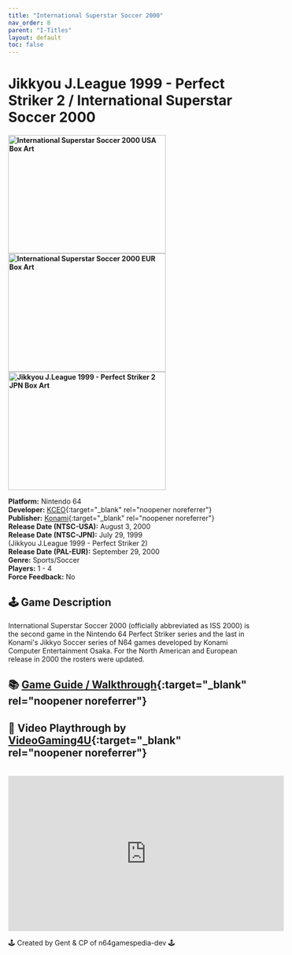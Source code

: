 ```yaml
---
title: "International Superstar Soccer 2000"
nav_order: 8
parent: "I-Titles"
layout: default
toc: false
---
```


# Jikkyou J.League 1999 - Perfect Striker 2 / International Superstar Soccer 2000

<b>
<img src="https://images.launchbox-app.com/8b6db405-3207-4d82-add4-4a171cafc332.jpg" alt="International Superstar Soccer 2000 USA Box Art" width="320" height="240" />
<img src="https://images.launchbox-app.com/cf991531-6493-415f-8b2c-8aafc5f5aa24.png" alt="International Superstar Soccer 2000 EUR Box Art" width="320" height="240" />
<img src="https://images.launchbox-app.com/dcf20ce4-6d5b-4f9a-afb7-56082832700d.png" alt="Jikkyou J.League 1999 - Perfect Striker 2 JPN Box Art" width="320" height="240" />
</b>

**Platform:** Nintendo 64  
**Developer:** [KCEO](https://en.wikipedia.org/wiki/Konami#Former_subsidiaries){:target="_blank" rel="noopener noreferrer"}  
**Publisher:** [Konami](https://en.wikipedia.org/wiki/Konami){:target="_blank" rel="noopener noreferrer"}  
**Release Date (NTSC-USA):** August 3, 2000  
**Release Date (NTSC-JPN):** July 29, 1999  
(Jikkyou J.League 1999 - Perfect Striker 2)  
**Release Date (PAL-EUR):** September 29, 2000  
**Genre:** Sports/Soccer  
**Players:** 1 - 4  
**Force Feedback:** No  

## 🕹️ Game Description
International Superstar Soccer 2000 (officially abbreviated as ISS 2000) is the second game in the Nintendo 64 Perfect Striker series and the last in Konami's Jikkyo Soccer series of N64 games developed by Konami Computer Entertainment Osaka. For the North American and European release in 2000 the rosters were updated.

## 📚 [Game Guide / Walkthrough](https://gamefaqs.gamespot.com/n64/562991-international-superstar-soccer-2000/faqs){:target="_blank" rel="noopener noreferrer"}

## 🎥 Video Playthrough by [VideoGaming4U](https://www.youtube.com/channel/UCq_f3ep8AuN4DmxansRWNUg){:target="_blank" rel="noopener noreferrer"}
<br />  
<iframe width="560" height="315" src="https://www.youtube.com/embed/9hbVTMAmerY" title="International Superstar Soccer 2000 Gameplay by VideoGaming4U" frameborder="0" allowfullscreen></iframe>

🕹️ Created by Gent & CP of n64gamespedia-dev 🕹️  
<!-- Vault Format: n64gamespedia-dev -->  
<!-- Protocol Source: _vault-specs/format-protocol.md -->
